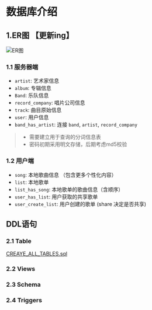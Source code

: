 # 数据库介绍

## 1.ER图 【更新ing】

![ER图](..\pic\ER图.jpg)

### 1.1 服务器端

- `artist`:  艺术家信息
- `album`: 专辑信息
- `Band`: 乐队信息
- `record_company`: 唱片公司信息
- `track`: 曲目原始信息
- `user`: 用户信息
- `band_has_artist`: 连接 `band`, `artist`, `record_company`

> - 需要建立用于查询的分词信息表
> - 密码初期采用明文存储，后期考虑md5校验

### 1.2 用户端

- `song`: 本地歌曲信息 （包含更多个性化内容）
- `list`: 本地歌单
- `list_has_song`: 本地歌单的歌曲信息（含顺序）
- `user_has_list`: 用户获取的共享歌单
- `user_create_list`: 用户创建的歌单 (share 决定是否共享)

## DDL语句

### 2.1 Table

[CREAYE_ALL_TABLES.sql](../src/CREAYE_ALL_TABLES.sql)

### 2.2 Views



### 2.3 Schema



### 2.4 Triggers